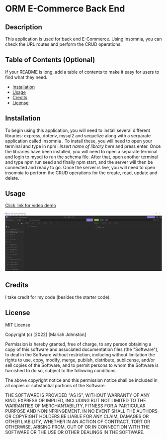 # ORM E-Commerce Back End

## Description
This application is used for back end E-Commerce. Using insomnia, you can check the URL routes and perform the CRUD operations.


## Table of Contents (Optional)

If your README is long, add a table of contents to make it easy for users to find what they need.

- [Installation](#installation)
- [Usage](#usage)
- [Credits](#credits)
- [License](#license)

## Installation

To begin using this application, you will need to install several different libraries: express, dotenv, mysql2 and sequelize along with a serparate application called Insomnia . To install these, you will need to open your terminal and type in npm i *insert name of library here* and press enter. Once the libraries have been installed, you will need to open a separate terminal and login to mysql to run the schema file. After that, open another terminal and type npm run seed and finally npm start, and the server will then be connected and ready to go. Once the server is live, you will need to open insomnia to perform the CRUD operations for the create, read, update and delete.

## Usage

<a href = "https://www.youtube.com/watch?v=4uAUmgzjSQM&ab_channel=MariahJohnston"> Click link for video demo</a>

![insomnia screenshot](assets/images/screenshot.PNG)


## Credits
I take credit for my code (besides the starter code).

## License

MIT License

Copyright (c) [2022] [Mariah Johnston]

Permission is hereby granted, free of charge, to any person obtaining a copy
of this software and associated documentation files (the "Software"), to deal
in the Software without restriction, including without limitation the rights
to use, copy, modify, merge, publish, distribute, sublicense, and/or sell
copies of the Software, and to permit persons to whom the Software is
furnished to do so, subject to the following conditions:

The above copyright notice and this permission notice shall be included in all
copies or substantial portions of the Software.

THE SOFTWARE IS PROVIDED "AS IS", WITHOUT WARRANTY OF ANY KIND, EXPRESS OR
IMPLIED, INCLUDING BUT NOT LIMITED TO THE WARRANTIES OF MERCHANTABILITY,
FITNESS FOR A PARTICULAR PURPOSE AND NONINFRINGEMENT. IN NO EVENT SHALL THE
AUTHORS OR COPYRIGHT HOLDERS BE LIABLE FOR ANY CLAIM, DAMAGES OR OTHER
LIABILITY, WHETHER IN AN ACTION OF CONTRACT, TORT OR OTHERWISE, ARISING FROM,
OUT OF OR IN CONNECTION WITH THE SOFTWARE OR THE USE OR OTHER DEALINGS IN THE
SOFTWARE.